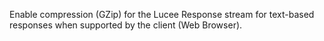 Enable compression (GZip) for the Lucee Response stream for text-based responses when supported by the client (Web Browser).